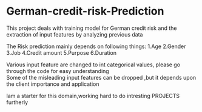 # German-credit-risk-Prediction
This project deals with  training model for German credit risk and the extraction of input features by analyzing previous data

The Risk prediction mainly depends on following things:
    1.Age
    2.Gender
    3.Job
    4.Credit amount
    5.Purpose
    6.Duration
    
 Various input feature are changed to int categorical values, please go through the code for easy understanding   
 Some of the misleading input features can be dropped ,but it depends upon the client importance and application
    
 Iam a starter for this domain,working hard to do intresting PROJECTS furtherly
